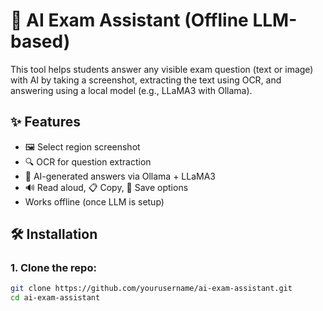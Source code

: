 # 🧠 AI Exam Assistant (Offline LLM-based)

This tool helps students answer any visible exam question (text or image) with AI by taking a screenshot, extracting the text using OCR, and answering using a local model (e.g., LLaMA3 with Ollama).

## ✨ Features
- 🖼️ Select region screenshot
- 🔍 OCR for question extraction
- 🤖 AI-generated answers via Ollama + LLaMA3
- 🔊 Read aloud, 📋 Copy, 📝 Save options
- Works offline (once LLM is setup)

## 🛠️ Installation

### 1. Clone the repo:
```bash
git clone https://github.com/yourusername/ai-exam-assistant.git
cd ai-exam-assistant
